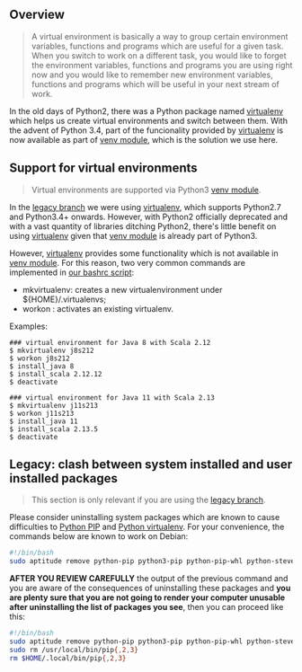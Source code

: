 ## Overview

> A virtual environment is basically a way to group certain environment variables, functions and programs which are useful for a given task. When you switch to work on a different task, you would like to forget the environment variables, functions and programs you are using right now and you would like to remember new environment variables, functions and programs which will be useful in your next stream of work.

In the old days of Python2, there was a Python package named [virtualenv](https://pypi.org/project/virtualenv/) which helps us create virtual environments and switch between them. With the advent of Python 3.4, part of the funcionality provided by [virtualenv](https://pypi.org/project/virtualenv/) is now available as part of [venv module](https://docs.python.org/3/library/venv.html), which is the solution we use here.

## Support for virtual environments

> Virtual environments are supported via Python3 [venv module](https://docs.python.org/3/library/venv.html).

In the [legacy branch](https://github.com/frgomes/bash-scripts/tree/legacy) we were using [virtualenv](https://pypi.org/project/virtualenv/), which supports Python2.7 and Python3.4+ onwards. However, with Python2 officially deprecated and with a vast quantity of libraries ditching Python2, there's little benefit on using [virtualenv](https://pypi.org/project/virtualenv/) given that [venv module](https://docs.python.org/3/library/venv.html) is already part of Python3.

However, [virtualenv](https://pypi.org/project/virtualenv/) provides some functionality which is not available in [venv module](https://docs.python.org/3/library/venv.html). For this reason, two very common commands are implemented in [our bashrc script](https://github.com/frgomes/bash-scripts/bashrc):

 * mkvirtualenv: creates a new virtualenvironment under ${HOME}/.virtualenvs;
 * workon : activates an existing virtualenv.
 
Examples:

    ### virtual environment for Java 8 with Scala 2.12
    $ mkvirtualenv j8s212
    $ workon j8s212
    $ install_java 8
    $ install_scala 2.12.12
    $ deactivate
    
    ### virtual environment for Java 11 with Scala 2.13
    $ mkvirtualenv j11s213
    $ workon j11s213
    $ install_java 11
    $ install_scala 2.13.5
    $ deactivate

## Legacy: clash between system installed and user installed packages

> This section is only relevant if you are using the [legacy branch](https://github.com/frgomes/bash-scripts/tree/legacy).

Please consider uninstalling system packages which are known to cause difficulties to [Python PIP](https://pip.pypa.io) and [Python virtualenv](https://virtualenv.pypa.io). For your convenience, the commands below are known to work on Debian:

```bash
#!/bin/bash
sudo aptitude remove python-pip python3-pip python-pip-whl python-stevedore virtualenv virtualenv-clone virtualenvwrapper python-virtualenv python-virtualenv-clone python3-virtualenv python2-dev python3-dev -V -s
```

**AFTER YOU REVIEW CAREFULLY** the output of the previous command and you are aware of the consequences of uninstalling these packages and **you are plenty sure that you are not going to render your computer unusable after uninstalling the list of packages you see**, then you can proceed like this:

```bash
#!/bin/bash
sudo aptitude remove python-pip python3-pip python-pip-whl python-stevedore virtualenv virtualenv-clone virtualenvwrapper python-virtualenv python-virtualenv-clone python3-virtualenv python2-dev python3-dev -y
sudo rm /usr/local/bin/pip{,2,3}
rm $HOME/.local/bin/pip{,2,3}
```
